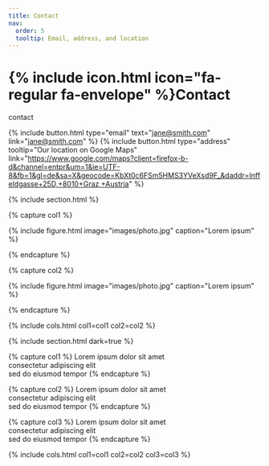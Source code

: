 ```yaml
---
title: Contact
nav:
  order: 5
  tooltip: Email, address, and location
---
```


# {% include icon.html icon="fa-regular fa-envelope" %}Contact

contact

{%
  include button.html
  type="email"
  text="jane@smith.com"
  link="jane@smith.com"
%}
{%
  include button.html
  type="address"
  tooltip="Our location on Google Maps"
  link="https://www.google.com/maps?client=firefox-b-d&channel=entpr&um=1&ie=UTF-8&fb=1&gl=de&sa=X&geocode=KbXt0c6FSm5HMS3YVeXsd9F_&daddr=Inffeldgasse+25D,+8010+Graz,+Austria"
%}

{% include section.html %}

{% capture col1 %}

{%
  include figure.html
  image="images/photo.jpg"
  caption="Lorem ipsum"
%}

{% endcapture %}

{% capture col2 %}

{%
  include figure.html
  image="images/photo.jpg"
  caption="Lorem ipsum"
%}

{% endcapture %}

{% include cols.html col1=col1 col2=col2 %}

{% include section.html dark=true %}

{% capture col1 %}
Lorem ipsum dolor sit amet  
consectetur adipiscing elit  
sed do eiusmod tempor
{% endcapture %}

{% capture col2 %}
Lorem ipsum dolor sit amet  
consectetur adipiscing elit  
sed do eiusmod tempor
{% endcapture %}

{% capture col3 %}
Lorem ipsum dolor sit amet  
consectetur adipiscing elit  
sed do eiusmod tempor
{% endcapture %}

{% include cols.html col1=col1 col2=col2 col3=col3 %}
